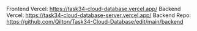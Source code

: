 Frontend Vercel: https://task34-cloud-database.vercel.app/
Backend Vercel: https://task34-cloud-database-server.vercel.app/
Backend Repo: https://github.com/Qilton/Task34-Cloud-Database/edit/main/backend
